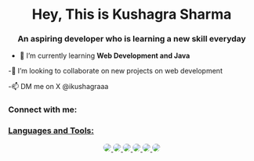 <h1 align="center">Hey, This is Kushagra Sharma</h1>
<h3 align="center">An aspiring developer who is learning a new skill everyday</h3>

- 🌱 I’m currently learning **Web Development and Java**

-💞️ I’m looking to collaborate on new projects on web development

-📫 DM me on X @ikushagraaa



<h3 align="left">Connect with me:</h3>
<p align="left">
<a href = https://www.instagram.com/kushagra_sharmaaa?igsh=ODMwZHJlemRhM2l2&utm_source=qr
</p>

<h3 align="left">Languages and Tools:</h3>

<div align="center">
  <img src="https://img.shields.io/badge/-JavaScript-333333?style=flat&logo=javascript&logoColor=F7DF1E" style="border-radius: 50%;" />
  <img src="https://img.shields.io/badge/-Python-333333?style=flat&logo=python&logoColor=3776AB" style="border-radius: 50%;" />
  <img src="https://img.shields.io/badge/-React-333333?style=flat&logo=react&logoColor=61DAFB" style="border-radius: 50%;" />
  <img src="https://img.shields.io/badge/-Node.js-333333?style=flat&logo=node.js&logoColor=339933" style="border-radius: 50%;" />
  <img src="https://img.shields.io/badge/-SQL-333333?style=flat&logo=postgresql&logoColor=336791" style="border-radius: 50%;" />
  <img src="https://img.shields.io/badge/-MongoDB-333333?style=flat&logo=mongodb&logoColor=47A248" style="border-radius: 50%;" />
</div>
